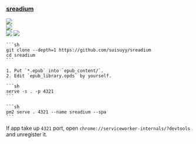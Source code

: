 ### [sreadium](https://github.com/suisuyy/sreadium)

![](https://img.shields.io/github/license/suisuyy/sreadium?style=flat-square)<br />
[![](https://img.shields.io/github/last-commit/scillidan/sreadium/main?label=last%20commit%20(fork)&style=flat-square)](https://github.com/scillidan/sreadium)<br />
![](https://img.shields.io/badge/Vercel-black?style=flat&logo=Vercel&logoColor=white)
![](https://img.shields.io/badge/GitHub%20Pages-121013?logo=github&logoColor=white)

````{tab} From source
```sh
git clone --depth=1 https://github.com/suisuyy/sreadium
cd sreadium
```

1. Put `*.epub` into `epub_content/`.
2. Edit `epub_library.opds` by yourself.

```sh
serve -s . -p 4321
```
````

````{tab} PM2
```sh
pm2 serve . 4321 --name sreadium --spa
```
````

If app take up `4321` port, open `chrome://serviceworker-internals/?devtools` and unregister it.
